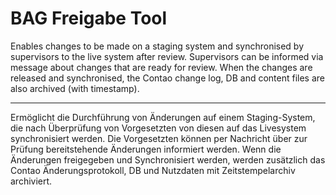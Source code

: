 # BAG Freigabe Tool

Enables changes to be made on a staging system and synchronised by supervisors to the live system after review. Supervisors can be informed via message about changes that are ready for review. When the changes are released and synchronised, the Contao change log, DB and content files are also archived (with timestamp).

-------------------------------

Ermöglicht die Durchführung von Änderungen auf einem Staging-System, die nach Überprüfung von Vorgesetzten von diesen auf das Livesystem synchronisiert werden. Die Vorgesetzten können per Nachricht über zur Prüfung bereitstehende Änderungen informiert werden. Wenn die Änderungen freigegeben und Synchronisiert werden, werden zusätzlich das Contao Änderungsprotokoll, DB und Nutzdaten mit Zeitstempelarchiv archiviert.
